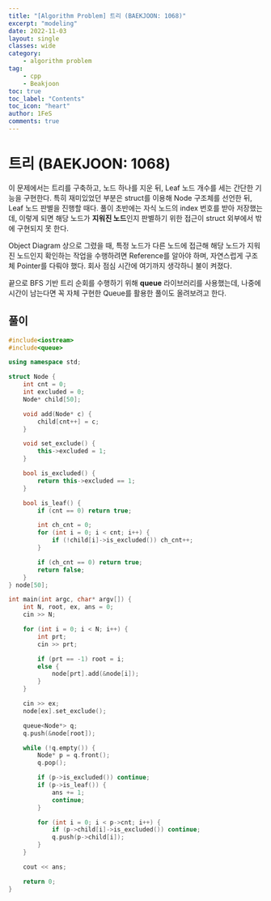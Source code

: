 ```yaml
---
title: "[Algorithm Problem] 트리 (BAEKJOON: 1068)"
excerpt: "modeling"
date: 2022-11-03
layout: single
classes: wide
category:
    - algorithm problem
tag:
    - cpp
    - Beakjoon
toc: true
toc_label: "Contents"
toc_icon: "heart"
author: 1FeS
comments: true
---
```


# 트리 (BAEKJOON: 1068)

이 문제에서는 트리를 구축하고, 노드 하나를 지운 뒤, Leaf 노드 개수를 세는 간단한 기능을 구현한다. 특히 재미있었던 부분은 struct를 이용해 Node 구조체를 선언한 뒤, Leaf 노드 판별을 진행할 때다. 풀이 초반에는 자식 노드의 index 번호를 받아 저장했는데, 이렇게 되면 해당 노드가 **지워진 노드**인지 판별하기 위한 접근이 struct 외부에서 밖에 구현되지 못 한다.

Object Diagram 상으로 그렸을 때, 특정 노드가 다른 노드에 접근해 해당 노드가 지워진 노드인지 확인하는 작업을 수행하려면 Reference를 알아야 하며, 자연스럽게 구조체 Pointer를 다뤄야 했다. 회사 점심 시간에 여기까지 생각하니 불이 켜졌다.

끝으로 BFS 기반 트리 순회를 수행하기 위해 **queue** 라이브러리를 사용했는데, 나중에 시간이 남는다면 꼭 자체 구현한 Queue를 활용한 풀이도 올려보려고 한다.

## 풀이

```cpp
#include<iostream>
#include<queue>

using namespace std;

struct Node {
	int cnt = 0;
	int excluded = 0;
	Node* child[50];

	void add(Node* c) {
		child[cnt++] = c;
	}

	void set_exclude() {
		this->excluded = 1;
	}

	bool is_excluded() {
		return this->excluded == 1;
	}

	bool is_leaf() {
		if (cnt == 0) return true;

		int ch_cnt = 0;
		for (int i = 0; i < cnt; i++) {
			if (!child[i]->is_excluded()) ch_cnt++;
		}

		if (ch_cnt == 0) return true;
		return false;
	}
} node[50];

int main(int argc, char* argv[]) {
	int N, root, ex, ans = 0;
	cin >> N;

	for (int i = 0; i < N; i++) {
		int prt;
		cin >> prt;

		if (prt == -1) root = i;
		else {
			node[prt].add(&node[i]);
		}
	}

	cin >> ex;
	node[ex].set_exclude();

	queue<Node*> q;
	q.push(&node[root]);

	while (!q.empty()) {
		Node* p = q.front();
		q.pop();

		if (p->is_excluded()) continue;
		if (p->is_leaf()) {
			ans += 1;
			continue;
		}

		for (int i = 0; i < p->cnt; i++) {
			if (p->child[i]->is_excluded()) continue;
			q.push(p->child[i]);
		}
	}

	cout << ans;

	return 0;
}
```